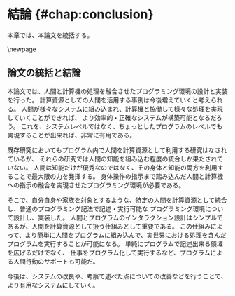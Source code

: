 # 結論 {#chap:conclusion}

本章では、本論文を統括する。

\newpage


## 論文の統括と結論

本論文では、人間と計算機の処理を融合させたプログラミング環境の設計と実装を行った。
計算資源としての人間を活用する事例は今後増えていくと考えられる。
人間が様々なシステムに組み込まれ、計算機と協働して様々な処理を実現していくことができれば、
より効率的・正確なシステムが構築可能となるだろう。
これを、システムレベルではなく、ちょっとしたプログラムのレベルでも実現することが出来れば、非常に有用である。

既存研究においてもプログラム内で人間を計算資源として利用する研究はなされているが、
それらの研究では人間の知能を組み込む程度の統合しか果たされていない。
人間は知能だけが優秀なのではなく、その身体と知能の両方を利用することで最大限の力を発揮する。
身体操作の指示まで踏み込んだ人間と計算機への指示の融合を実現させたプログラミング環境が必要である。

そこで、自分自身や家族を対象とするような、特定の人間を計算資源として統合し、普通のプログラミング記法で記述・実行可能な
プログラミング環境について設計し、実装した。
人間とプログラムのインタラクション設計はシンプルであるが、人間を計算資源として扱う仕組みとして重要である。
この仕組みによって、より簡単に人間をプログラムに組み込んで、実世界における処理を含んだプログラムを実行することが可能になる。
単純にプログラムで記述出来る領域を広げるだけでなく、
仕事をプログラム化して実行するなど、プログラムによる人間行動のサポートも可能だ。

今後は、システムの改良や、考察で述べた点についての改善などを行うことで、
より有用なシステムにしていく。
